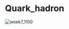 # Quark_hadron
![week7_1100](https://github.com/user-attachments/assets/c5e7e5aa-0cc9-476f-aef9-f4dd9dff76d6)

